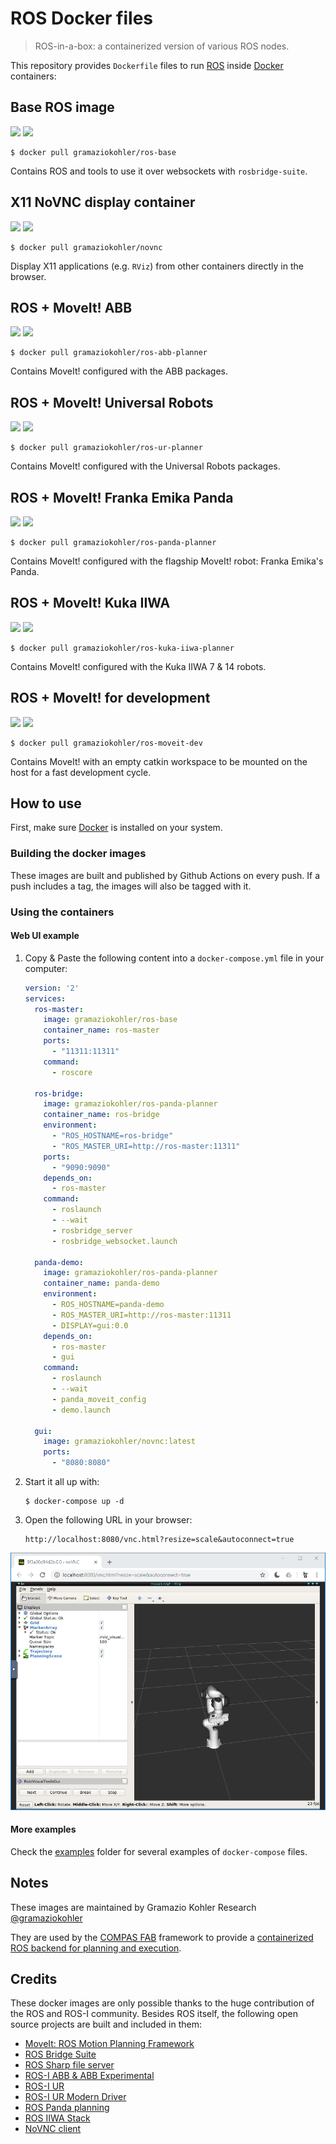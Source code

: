 # ROS Docker files

> ROS-in-a-box: a containerized version of various ROS nodes.

This repository provides `Dockerfile` files to run [ROS](https://ros.org) inside [Docker](https://www.docker.com/) containers:

## Base ROS image

[![](https://img.shields.io/docker/v/gramaziokohler/ros-base?sort=date)](https://hub.docker.com/r/gramaziokohler/ros-base)
[![](https://img.shields.io/docker/image-size/gramaziokohler/ros-base?sort=date)](https://microbadger.com/images/gramaziokohler/ros-base)

    $ docker pull gramaziokohler/ros-base

Contains ROS and tools to use it over websockets with `rosbridge-suite`.

## X11 NoVNC display container

[![](https://img.shields.io/docker/v/gramaziokohler/novnc?sort=date)](https://hub.docker.com/r/gramaziokohler/novnc)
[![](https://img.shields.io/docker/image-size/gramaziokohler/novnc?sort=date)](https://microbadger.com/images/gramaziokohler/novnc)

    $ docker pull gramaziokohler/novnc

Display X11 applications (e.g. `RViz`) from other containers directly in the browser.

## ROS + MoveIt! ABB

[![](https://img.shields.io/docker/v/gramaziokohler/ros-abb-planner?sort=date)](https://hub.docker.com/r/gramaziokohler/ros-abb-planner)
[![](https://img.shields.io/docker/image-size/gramaziokohler/ros-abb-planner?sort=date)](https://microbadger.com/images/gramaziokohler/ros-abb-planner)

    $ docker pull gramaziokohler/ros-abb-planner

Contains MoveIt! configured with the ABB packages.

## ROS + MoveIt! Universal Robots

[![](https://img.shields.io/docker/v/gramaziokohler/ros-ur-planner?sort=date)](https://hub.docker.com/r/gramaziokohler/ros-ur-planner)
[![](https://img.shields.io/docker/image-size/gramaziokohler/ros-ur-planner?sort=date)](https://microbadger.com/images/gramaziokohler/ros-ur-planner)

    $ docker pull gramaziokohler/ros-ur-planner

Contains MoveIt! configured with the Universal Robots packages.

## ROS + MoveIt! Franka Emika Panda

[![](https://img.shields.io/docker/v/gramaziokohler/ros-panda-planner?sort=date)](https://hub.docker.com/r/gramaziokohler/ros-panda-planner)
[![](https://img.shields.io/docker/image-size/gramaziokohler/ros-panda-planner?sort=date)](https://microbadger.com/images/gramaziokohler/ros-panda-planner)

    $ docker pull gramaziokohler/ros-panda-planner

Contains MoveIt! configured with the flagship MoveIt! robot: Franka Emika's
Panda.

## ROS + MoveIt! Kuka IIWA

[![](https://img.shields.io/docker/v/gramaziokohler/ros-kuka-iiwa-planner?sort=date)](https://hub.docker.com/r/gramaziokohler/ros-kuka-iiwa-planner)
[![](https://img.shields.io/docker/image-size/gramaziokohler/ros-kuka-iiwa-planner?sort=date)](https://microbadger.com/images/gramaziokohler/ros-kuka-iiwa-planner)

    $ docker pull gramaziokohler/ros-kuka-iiwa-planner

Contains MoveIt! configured with the Kuka IIWA 7 & 14 robots.

## ROS + MoveIt! for development

[![](https://img.shields.io/docker/v/gramaziokohler/ros-moveit-dev?sort=date)](https://hub.docker.com/r/gramaziokohler/ros-moveit-dev)
[![](https://img.shields.io/docker/image-size/gramaziokohler/ros-moveit-dev?sort=date)](https://microbadger.com/images/gramaziokohler/ros-moveit-dev)

    $ docker pull gramaziokohler/ros-moveit-dev

Contains MoveIt! with an empty catkin workspace to be mounted on the host for a fast development cycle.

## How to use

First, make sure [Docker](https://www.docker.com/) is installed on your system.

### Building the docker images

These images are built and published by Github Actions on every push.
If a push includes a tag, the images will also be tagged with it.

### Using the containers

#### Web UI example

1. Copy & Paste the following content into a `docker-compose.yml` file in your computer:

    ```yaml
    version: '2'
    services:
      ros-master:
        image: gramaziokohler/ros-base
        container_name: ros-master
        ports:
          - "11311:11311"
        command:
          - roscore

      ros-bridge:
        image: gramaziokohler/ros-panda-planner
        container_name: ros-bridge
        environment:
          - "ROS_HOSTNAME=ros-bridge"
          - "ROS_MASTER_URI=http://ros-master:11311"
        ports:
          - "9090:9090"
        depends_on:
          - ros-master
        command:
          - roslaunch
          - --wait
          - rosbridge_server
          - rosbridge_websocket.launch

      panda-demo:
        image: gramaziokohler/ros-panda-planner
        container_name: panda-demo
        environment:
          - ROS_HOSTNAME=panda-demo
          - ROS_MASTER_URI=http://ros-master:11311
          - DISPLAY=gui:0.0
        depends_on:
          - ros-master
          - gui
        command:
          - roslaunch
          - --wait
          - panda_moveit_config
          - demo.launch

      gui:
        image: gramaziokohler/novnc:latest
        ports:
          - "8080:8080"
    ```

2. Start it all up with:

       $ docker-compose up -d

3. Open the following URL in your browser:

       http://localhost:8080/vnc.html?resize=scale&autoconnect=true

![](rviz.png)

#### More examples

Check the [examples](examples) folder for several examples of `docker-compose` files.

## Notes

These images are maintained by Gramazio Kohler Research
[@gramaziokohler](https://github.com/gramaziokohler>)

They are used by the [COMPAS FAB](https://gramaziokohler.github.io/compas_fab) framework
to provide a [containerized ROS backend for planning and execution](https://gramaziokohler.github.io/compas_fab/latest/backends/ros.html#ros-on-docker-1).

## Credits

These docker images are only possible thanks to the huge contribution of the ROS and ROS-I community. Besides ROS itself, the following open source projects are built and included in them:

- [MoveIt: ROS Motion Planning Framework](https://github.com/ros-planning/moveit)
- [ROS Bridge Suite](https://github.com/RobotWebTools/rosbridge_suite/)
- [ROS Sharp file server](https://github.com/siemens/ros-sharp/tree/master/ROS/file_server)
- [ROS-I ABB & ABB Experimental](https://github.com/ros-industrial/abb)
- [ROS-I UR](https://github.com/ros-industrial/universal_robot)
- [ROS-I UR Modern Driver](https://github.com/ros-industrial/ur_modern_driver)
- [ROS Panda planning](https://github.com/ros-planning/panda_moveit_config)
- [ROS IIWA Stack](https://github.com/IFL-CAMP/iiwa_stack)
- [NoVNC client](https://github.com/novnc/noVNC)
